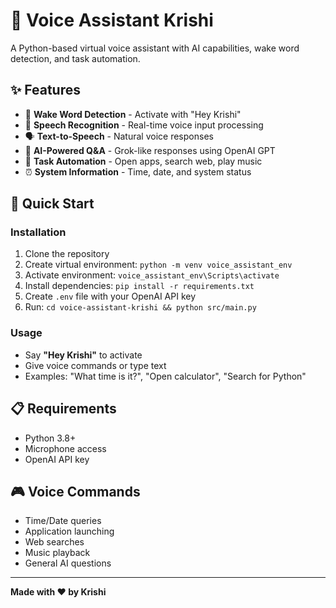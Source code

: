 # 🎤 Voice Assistant Krishi

A Python-based virtual voice assistant with AI capabilities, wake word detection, and task automation.

## ✨ Features

- 🎯 **Wake Word Detection** - Activate with "Hey Krishi"
- 🎤 **Speech Recognition** - Real-time voice input processing
- 🗣️ **Text-to-Speech** - Natural voice responses
- 🤖 **AI-Powered Q&A** - Grok-like responses using OpenAI GPT
- 🔧 **Task Automation** - Open apps, search web, play music
- ⏰ **System Information** - Time, date, and system status

## 🚀 Quick Start

### Installation
1. Clone the repository
2. Create virtual environment: `python -m venv voice_assistant_env`
3. Activate environment: `voice_assistant_env\Scripts\activate`
4. Install dependencies: `pip install -r requirements.txt`
5. Create `.env` file with your OpenAI API key
6. Run: `cd voice-assistant-krishi && python src/main.py`

### Usage
- Say **"Hey Krishi"** to activate
- Give voice commands or type text
- Examples: "What time is it?", "Open calculator", "Search for Python"

## 📋 Requirements
- Python 3.8+
- Microphone access
- OpenAI API key

## 🎮 Voice Commands
- Time/Date queries
- Application launching
- Web searches
- Music playback
- General AI questions

---
**Made with ❤️ by Krishi**
